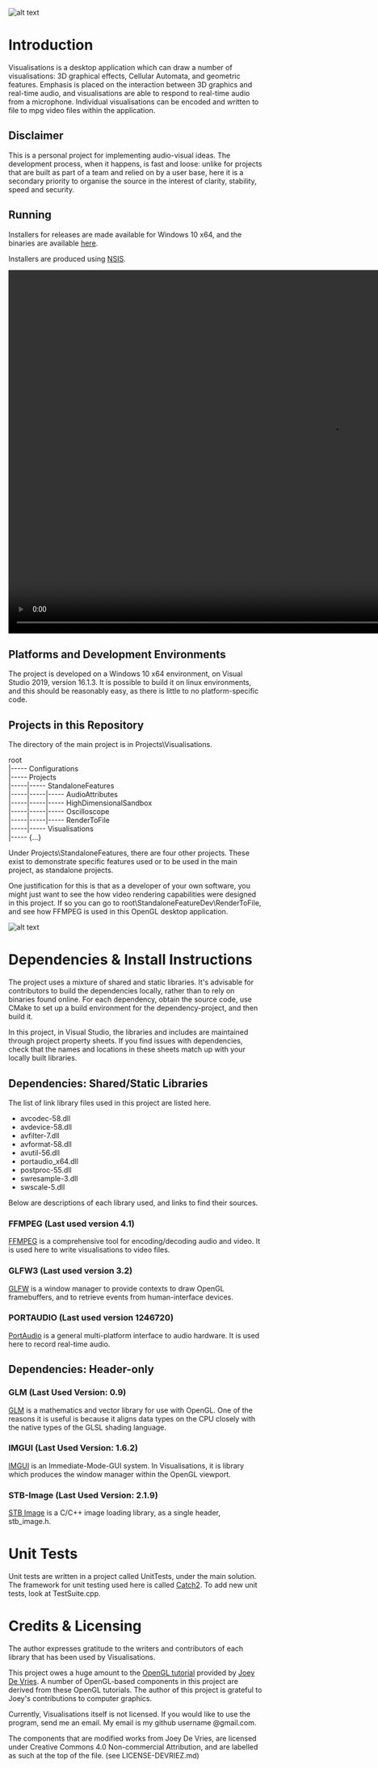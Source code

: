 ![alt text][Screen1]

# Introduction

Visualisations is a desktop application which can draw a number of visualisations: 3D graphical effects, Cellular Automata, and geometric features.
Emphasis is placed on the interaction between 3D graphics and real-time audio, and visualisations are able to respond to real-time audio
from a microphone. Individual visualisations can be encoded and written to file to mpg video files within the application.

## Disclaimer

This is a personal project for implementing audio-visual ideas. The development process, when it happens, is fast
and loose: unlike for projects that are built as part of a team and relied on by a user base, here it is a secondary priority to organise the source 
in the interest of clarity, stability, speed and security.

## Running

Installers for releases are made available for Windows 10 x64,
and the binaries are available [here](https://billguastalla.com/visualisations/binaries/).

Installers are produced using [NSIS](https://nsis.sourceforge.io/Main_Page).

<video width="1280" height="720" controls>
  <source src="https://billguastalla.com/visualisations/samples/Visualisations%20v0.4.mp4" type="video/mp4">
</video>

## Platforms and Development Environments

The project is developed on a Windows 10 x64 environment, on Visual Studio 2019, version 16.1.3.
It is possible to build it on linux environments, and this should be reasonably easy,
as there is little to no platform-specific code.

<!--  -->

## Projects in this Repository

The directory of the main project is in Projects\Visualisations.

root<br/>
  |----- Configurations<br/>
  |----- Projects<br/>
  |-----|----- StandaloneFeatures<br/>
  |-----|-----|----- AudioAttributes<br/>
  |-----|-----|----- HighDimensionalSandbox<br/>
  |-----|-----|----- Oscilloscope<br/>
  |-----|-----|----- RenderToFile<br/>
  |-----|----- Visualisations<br/>
  |----- {...}<br/>
  

Under Projects\StandaloneFeatures\, there are four other projects.
These exist to demonstrate specific features used or to be used in the main project, as standalone projects.

One justification for this is that as a developer of your own software, you might just want to see the how video rendering
capabilities were designed in this project. If so you can go to root\StandaloneFeatureDev\RenderToFile, 
and see how FFMPEG is used in this OpenGL desktop application.

![alt text][Screen2]

# Dependencies & Install Instructions

The project uses a mixture of shared and static libraries. It's advisable for contributors to build the dependencies locally,
rather than to rely on binaries found online.
For each dependency, obtain the source code, use CMake to set up a build environment for the dependency-project, and then build it.

In this project, in Visual Studio, the libraries and includes are maintained through project property sheets.
If you find issues with dependencies, check that the names and locations in these sheets match up with your
locally built libraries.

## Dependencies: Shared/Static Libraries

The list of link library files used in this project are listed here.

- avcodec-58.dll
- avdevice-58.dll
- avfilter-7.dll
- avformat-58.dll
- avutil-56.dll
- portaudio_x64.dll
- postproc-55.dll
- swresample-3.dll
- swscale-5.dll

Below are descriptions of each library used, and links to find their sources.

### FFMPEG (Last used version 4.1)

[FFMPEG](https://www.ffmpeg.org/) is a comprehensive tool for encoding/decoding audio and video. It is used here to write visualisations to video files.

### GLFW3 (Last used version 3.2)

[GLFW](https://www.glfw.org/) is a window manager to provide contexts to draw OpenGL framebuffers, and to retrieve events from human-interface devices.

### PORTAUDIO (Last used version 1246720)

[PortAudio](http://www.portaudio.com/) is a general multi-platform interface to audio hardware. It is used here to record real-time audio.

## Dependencies: Header-only

### GLM (Last Used Version: 0.9)

[GLM](https://glm.g-truc.net/0.9.9/index.html) is a mathematics and vector library for use with OpenGL.
One of the reasons it is useful is because it aligns data types on the CPU closely with the native types of the GLSL shading language.

### IMGUI (Last Used Version: 1.6.2)

[IMGUI](https://github.com/ocornut/imgui) is an Immediate-Mode-GUI system. In Visualisations, it is library which produces the window manager within the OpenGL viewport.

### STB-Image (Last Used Version: 2.1.9)

[STB Image](https://github.com/nothings/stb) is a C/C++ image loading library, as a single header, stb_image.h.

# Unit Tests

Unit tests are written in a project called UnitTests, under the main solution.
The framework for unit testing used here is called [Catch2](https://github.com/catchorg/Catch2/blob/master/docs/tutorial.md).
To add new unit tests, look at TestSuite.cpp.

[Screen1]: https://billguastalla.com/visualisations/screens/Screen1.png "Mesh Surface Oscilloscope"
[Screen2]: https://billguastalla.com/visualisations/screens/Screen2.png "Point Clouds"

# Credits & Licensing

The author expresses gratitude to the writers and contributors of each library that has been used by Visualisations.

This project owes a huge amount to the [OpenGL tutorial](https://learnopengl.com/) provided by [Joey De Vries](https://twitter.com/JoeyDeVriez). 
A number of OpenGL-based components in this project are derived from these OpenGL tutorials. The author of this project is grateful to Joey's contributions to
computer graphics.

Currently, Visualisations itself is not licensed. If you would like to use the program, send me an email.
My email is my github username @gmail.com.

The components that are modified works from Joey De Vries, are licensed under Creative Commons 4.0 Non-commercial Attribution,
and are labelled as such at the top of the file. (see LICENSE-DEVRIEZ.md)

